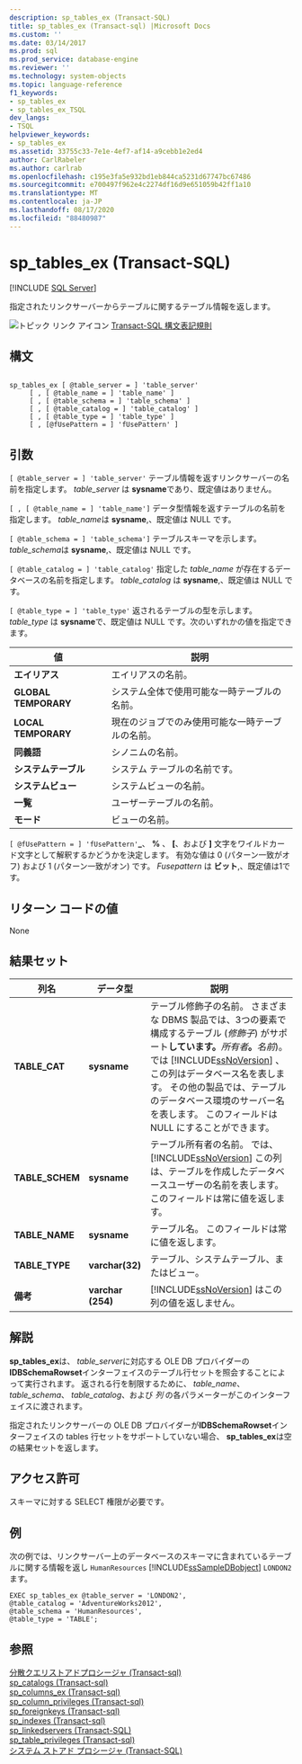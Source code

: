 ```yaml
---
description: sp_tables_ex (Transact-SQL)
title: sp_tables_ex (Transact-sql) |Microsoft Docs
ms.custom: ''
ms.date: 03/14/2017
ms.prod: sql
ms.prod_service: database-engine
ms.reviewer: ''
ms.technology: system-objects
ms.topic: language-reference
f1_keywords:
- sp_tables_ex
- sp_tables_ex_TSQL
dev_langs:
- TSQL
helpviewer_keywords:
- sp_tables_ex
ms.assetid: 33755c33-7e1e-4ef7-af14-a9cebb1e2ed4
author: CarlRabeler
ms.author: carlrab
ms.openlocfilehash: c195e3fa5e932bd1eb844ca5231d67747bc67486
ms.sourcegitcommit: e700497f962e4c2274df16d9e651059b42ff1a10
ms.translationtype: MT
ms.contentlocale: ja-JP
ms.lasthandoff: 08/17/2020
ms.locfileid: "88480987"
---
```

# <a name="sp_tables_ex-transact-sql"></a>sp_tables_ex (Transact-SQL)
[!INCLUDE [SQL Server](../../includes/applies-to-version/sqlserver.md)]

  指定されたリンクサーバーからテーブルに関するテーブル情報を返します。  
  
 ![トピック リンク アイコン](../../database-engine/configure-windows/media/topic-link.gif "トピック リンク アイコン") [Transact-SQL 構文表記規則](../../t-sql/language-elements/transact-sql-syntax-conventions-transact-sql.md)  
  
## <a name="syntax"></a>構文  
  
```  
  
sp_tables_ex [ @table_server = ] 'table_server'   
     [ , [ @table_name = ] 'table_name' ]   
     [ , [ @table_schema = ] 'table_schema' ]  
     [ , [ @table_catalog = ] 'table_catalog' ]   
     [ , [ @table_type = ] 'table_type' ]   
     [ , [@fUsePattern = ] 'fUsePattern' ]  
```  
  
## <a name="arguments"></a>引数  
`[ @table_server = ] 'table_server'` テーブル情報を返すリンクサーバーの名前を指定します。 *table_server* は **sysname**であり、既定値はありません。  
  
``[ , [ @table_name = ] 'table_name']`` データ型情報を返すテーブルの名前を指定します。 *table_name*は **sysname**,、既定値は NULL です。  
  
`[ @table_schema = ] 'table_schema']` テーブルスキーマを示します。 *table_schema*は **sysname**,、既定値は NULL です。  
  
`[ @table_catalog = ] 'table_catalog'` 指定した *table_name* が存在するデータベースの名前を指定します。 *table_catalog* は **sysname**,、既定値は NULL です。  
  
`[ @table_type = ] 'table_type'` 返されるテーブルの型を示します。 *table_type* は **sysname**で、既定値は NULL です。次のいずれかの値を指定できます。  
  
|値|説明|  
|-----------|-----------------|  
|**エイリアス**|エイリアスの名前。|  
|**GLOBAL TEMPORARY**|システム全体で使用可能な一時テーブルの名前。|  
|**LOCAL TEMPORARY**|現在のジョブでのみ使用可能な一時テーブルの名前。|  
|**同義語**|シノニムの名前。|  
|**システムテーブル**|システム テーブルの名前です。|  
|**システムビュー**|システムビューの名前。|  
|**一覧**|ユーザーテーブルの名前。|  
|**モード**|ビューの名前。|  
  
`[ @fUsePattern = ] 'fUsePattern'`**_**、 **%** 、 **[**、および **]** 文字をワイルドカード文字として解釈するかどうかを決定します。 有効な値は 0 (パターン一致がオフ) および 1 (パターン一致がオン) です。 *Fusepattern* は **ビット**,、既定値は1です。  
  
## <a name="return-code-values"></a>リターン コードの値  
 None  
  
## <a name="result-sets"></a>結果セット  
  
|列名|データ型|説明|  
|-----------------|---------------|-----------------|  
|**TABLE_CAT**|**sysname**|テーブル修飾子の名前。 さまざまな DBMS 製品では、3つの要素で構成するテーブル (_修飾子_) がサポート**しています。**_所有者_**。**_名前_)。 では [!INCLUDE[ssNoVersion](../../includes/ssnoversion-md.md)] 、この列はデータベース名を表します。 その他の製品では、テーブルのデータベース環境のサーバー名を表します。 このフィールドは NULL にすることができます。|  
|**TABLE_SCHEM**|**sysname**|テーブル所有者の名前。 では、 [!INCLUDE[ssNoVersion](../../includes/ssnoversion-md.md)] この列は、テーブルを作成したデータベースユーザーの名前を表します。 このフィールドは常に値を返します。|  
|**TABLE_NAME**|**sysname**|テーブル名。 このフィールドは常に値を返します。|  
|**TABLE_TYPE**|**varchar(32)**|テーブル、システムテーブル、またはビュー。|  
|**備考**|**varchar (254)**|[!INCLUDE[ssNoVersion](../../includes/ssnoversion-md.md)] はこの列の値を返しません。|  
  
## <a name="remarks"></a>解説  
 **sp_tables_ex**は、 *table_server*に対応する OLE DB プロバイダーの**IDBSchemaRowset**インターフェイスのテーブル行セットを照会することによって実行されます。 返される行を制限するために、 *table_name*、 *table_schema*、 *table_catalog*、および *列* の各パラメーターがこのインターフェイスに渡されます。  
  
 指定されたリンクサーバーの OLE DB プロバイダーが**IDBSchemaRowset**インターフェイスの tables 行セットをサポートしていない場合、 **sp_tables_ex**は空の結果セットを返します。  
  
## <a name="permissions"></a>アクセス許可  
 スキーマに対する SELECT 権限が必要です。  
  
## <a name="examples"></a>例  
 次の例では、リンクサーバー上のデータベースのスキーマに含まれているテーブルに関する情報を返し `HumanResources` [!INCLUDE[ssSampleDBobject](../../includes/sssampledbobject-md.md)] `LONDON2` ます。  
  
```  
EXEC sp_tables_ex @table_server = 'LONDON2',   
@table_catalog = 'AdventureWorks2012',   
@table_schema = 'HumanResources',   
@table_type = 'TABLE';  
```  
  
## <a name="see-also"></a>参照  
 [分散クエリストアドプロシージャ &#40;Transact-sql&#41;](../../relational-databases/system-stored-procedures/distributed-queries-stored-procedures-transact-sql.md)   
 [sp_catalogs &#40;Transact-sql&#41;](../../relational-databases/system-stored-procedures/sp-catalogs-transact-sql.md)   
 [sp_columns_ex &#40;Transact-sql&#41;](../../relational-databases/system-stored-procedures/sp-columns-ex-transact-sql.md)   
 [sp_column_privileges &#40;Transact-sql&#41;](../../relational-databases/system-stored-procedures/sp-column-privileges-transact-sql.md)   
 [sp_foreignkeys &#40;Transact-sql&#41;](../../relational-databases/system-stored-procedures/sp-foreignkeys-transact-sql.md)   
 [sp_indexes &#40;Transact-sql&#41;](../../relational-databases/system-stored-procedures/sp-indexes-transact-sql.md)   
 [sp_linkedservers &#40;Transact-SQL&#41;](../../relational-databases/system-stored-procedures/sp-linkedservers-transact-sql.md)   
 [sp_table_privileges &#40;Transact-sql&#41;](../../relational-databases/system-stored-procedures/sp-table-privileges-transact-sql.md)   
 [システム ストアド プロシージャ &#40;Transact-SQL&#41;](../../relational-databases/system-stored-procedures/system-stored-procedures-transact-sql.md)  
  
  
